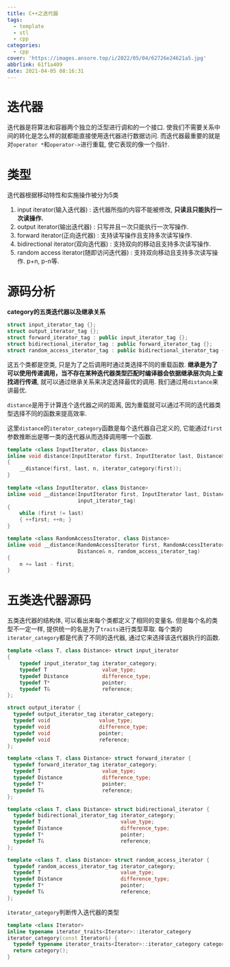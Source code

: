 ```yaml
---
title: C++之迭代器
tags:
  - template
  - stl
  - cpp
categories:
  - cpp
cover: 'https://images.ansore.top/i/2022/05/04/62726e24621a5.jpg'
abbrlink: 61f1a409
date: 2021-04-05 08:16:31
---
```


# 迭代器

迭代器是将算法和容器两个独立的泛型进行调和的一个接口. 使我们不需要关系中间的转化是怎么样的就都能直接使用迭代器进行数据访问. 而迭代器最重要的就是对`operator *`和`operator->`进行重载, 使它表现的像一个指针.

# **类型**

迭代器根据移动特性和实施操作被分为5类

1. input iterator(输入迭代器) : 迭代器所指的内容不能被修改, **只读且只能执行一次读操作.**
2. output iterator(输出迭代器) : 只写并且一次只能执行一次写操作.
3. forward iterator(正向迭代器) : 支持读写操作且支持多次读写操作.
4. bidirectional iterator(双向迭代器) : 支持双向的移动且支持多次读写操作.
5. random access iterator(随即访问迭代器) : 支持双向移动且支持多次读写操作. p+n, p-n等.

# **源码分析**

**category的五类迭代器以及继承关系**

```cpp
struct input_iterator_tag {};
struct output_iterator_tag {};
struct forward_iterator_tag : public input_iterator_tag {};
struct bidirectional_iterator_tag : public forward_iterator_tag {};
struct random_access_iterator_tag : public bidirectional_iterator_tag {};
```

这五个类都是空类, 只是为了之后调用时通过类选择不同的重载函数. **继承是为了可以使用传递调用，当不存在某种迭代器类型匹配时编译器会依据继承层次向上查找进行传递**, 就可以通过继承关系来决定选择最优的调用. 我们通过用`distance`来讲最优.

`distance`是用于计算连个迭代器之间的距离, 因为重载就可以通过不同的迭代器类型选择不同的函数来提高效率.

这里`distance`的`iterator_category`函数是每个迭代器自己定义的, 它能通过`first`参数推断出是哪一类的迭代器从而选择调用哪一个函数.

```cpp
template <class InputIterator, class Distance>
inline void distance(InputIterator first, InputIterator last, Distance& n) 
{
  	__distance(first, last, n, iterator_category(first));
}
	
template <class InputIterator, class Distance>
inline void __distance(InputIterator first, InputIterator last, Distance& n, 
                       input_iterator_tag) 
{
  	while (first != last) 
    { ++first; ++n; }
}

template <class RandomAccessIterator, class Distance>
inline void __distance(RandomAccessIterator first, RandomAccessIterator last, 
                       Distance& n, random_access_iterator_tag) 
{
  	n += last - first;
}
```

# 五类迭代器源码

五类迭代器的结构体, 可以看出来每个类都定义了相同的变量名. 但是每个名的类型不一定一样, 提供统一的名是为了`traits`进行类型萃取. 每个类的`iterator_category`都是代表了不同的迭代器, 通过它来选择该迭代器执行的函数.

```cpp
template <class T, class Distance> struct input_iterator 
{
  	typedef input_iterator_tag iterator_category;
  	typedef T                  value_type;
  	typedef Distance           difference_type;
  	typedef T*                 pointer;
  	typedef T&                 reference;
};

struct output_iterator {
  typedef output_iterator_tag iterator_category;
  typedef void                value_type;
  typedef void                difference_type;
  typedef void                pointer;
  typedef void                reference;
};

template <class T, class Distance> struct forward_iterator {
  typedef forward_iterator_tag iterator_category;
  typedef T                    value_type;
  typedef Distance             difference_type;
  typedef T*                   pointer;
  typedef T&                   reference;
};

template <class T, class Distance> struct bidirectional_iterator {
  typedef bidirectional_iterator_tag iterator_category;
  typedef T                          value_type;
  typedef Distance                   difference_type;
  typedef T*                         pointer;
  typedef T&                         reference;
};

template <class T, class Distance> struct random_access_iterator {
  typedef random_access_iterator_tag iterator_category;
  typedef T                          value_type;
  typedef Distance                   difference_type;
  typedef T*                         pointer;
  typedef T&                         reference;
};
```

`iterator_category`判断传入迭代器的类型

```cpp
template <class Iterator>
inline typename iterator_traits<Iterator>::iterator_category
iterator_category(const Iterator&) {
  typedef typename iterator_traits<Iterator>::iterator_category category;
  return category();
}
```

